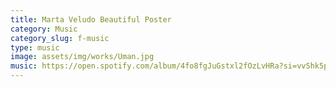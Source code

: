 ```yaml
---
title: Marta Veludo Beautiful Poster
category: Music
category_slug: f-music
type: music
image: assets/img/works/Uman.jpg
music: https://open.spotify.com/album/4fo8fgJuGstxl2fOzLvHRa?si=vvShk5pqR2OBRFkdT_8FAg
---
```

